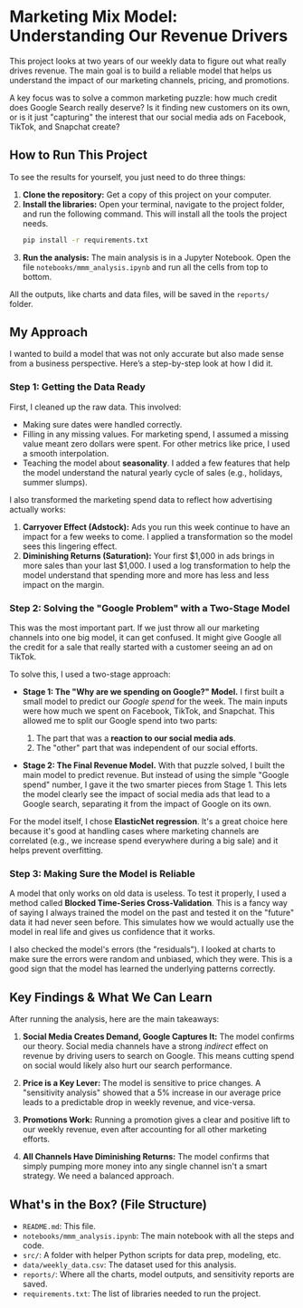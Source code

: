 # Marketing Mix Model: Understanding Our Revenue Drivers

This project looks at two years of our weekly data to figure out what really drives revenue. The main goal is to build a reliable model that helps us understand the impact of our marketing channels, pricing, and promotions.

A key focus was to solve a common marketing puzzle: how much credit does Google Search really deserve? Is it finding new customers on its own, or is it just "capturing" the interest that our social media ads on Facebook, TikTok, and Snapchat create?

## How to Run This Project

To see the results for yourself, you just need to do three things:

1.  **Clone the repository:** Get a copy of this project on your computer.
2.  **Install the libraries:** Open your terminal, navigate to the project folder, and run the following command. This will install all the tools the project needs.
    ```bash
    pip install -r requirements.txt
    ```
3.  **Run the analysis:** The main analysis is in a Jupyter Notebook. Open the file `notebooks/mmm_analysis.ipynb` and run all the cells from top to bottom.

All the outputs, like charts and data files, will be saved in the `reports/` folder.

## My Approach

I wanted to build a model that was not only accurate but also made sense from a business perspective. Here’s a step-by-step look at how I did it.

### Step 1: Getting the Data Ready

First, I cleaned up the raw data. This involved:

- Making sure dates were handled correctly.
- Filling in any missing values. For marketing spend, I assumed a missing value meant zero dollars were spent. For other metrics like price, I used a smooth interpolation.
- Teaching the model about **seasonality**. I added a few features that help the model understand the natural yearly cycle of sales (e.g., holidays, summer slumps).

I also transformed the marketing spend data to reflect how advertising actually works:

1.  **Carryover Effect (Adstock):** Ads you run this week continue to have an impact for a few weeks to come. I applied a transformation so the model sees this lingering effect.
2.  **Diminishing Returns (Saturation):** Your first $1,000 in ads brings in more sales than your last $1,000. I used a log transformation to help the model understand that spending more and more has less and less impact on the margin.

### Step 2: Solving the "Google Problem" with a Two-Stage Model

This was the most important part. If we just throw all our marketing channels into one big model, it can get confused. It might give Google all the credit for a sale that really started with a customer seeing an ad on TikTok.

To solve this, I used a two-stage approach:

- **Stage 1: The "Why are we spending on Google?" Model.** I first built a small model to predict our _Google spend_ for the week. The main inputs were how much we spent on Facebook, TikTok, and Snapchat. This allowed me to split our Google spend into two parts:

  1.  The part that was a **reaction to our social media ads**.
  2.  The "other" part that was independent of our social efforts.

- **Stage 2: The Final Revenue Model.** With that puzzle solved, I built the main model to predict revenue. But instead of using the simple "Google spend" number, I gave it the two smarter pieces from Stage 1. This lets the model clearly see the impact of social media ads that lead to a Google search, separating it from the impact of Google on its own.

For the model itself, I chose **ElasticNet regression**. It's a great choice here because it's good at handling cases where marketing channels are correlated (e.g., we increase spend everywhere during a big sale) and it helps prevent overfitting.

### Step 3: Making Sure the Model is Reliable

A model that only works on old data is useless. To test it properly, I used a method called **Blocked Time-Series Cross-Validation**. This is a fancy way of saying I always trained the model on the past and tested it on the "future" data it had never seen before. This simulates how we would actually use the model in real life and gives us confidence that it works.

I also checked the model's errors (the "residuals"). I looked at charts to make sure the errors were random and unbiased, which they were. This is a good sign that the model has learned the underlying patterns correctly.

## Key Findings & What We Can Learn

After running the analysis, here are the main takeaways:

1.  **Social Media Creates Demand, Google Captures It:** The model confirms our theory. Social media channels have a strong _indirect_ effect on revenue by driving users to search on Google. This means cutting spend on social would likely also hurt our search performance.

2.  **Price is a Key Lever:** The model is sensitive to price changes. A "sensitivity analysis" showed that a 5% increase in our average price leads to a predictable drop in weekly revenue, and vice-versa.

3.  **Promotions Work:** Running a promotion gives a clear and positive lift to our weekly revenue, even after accounting for all other marketing efforts.

4.  **All Channels Have Diminishing Returns:** The model confirms that simply pumping more money into any single channel isn't a smart strategy. We need a balanced approach.

## What's in the Box? (File Structure)

- `README.md`: This file.
- `notebooks/mmm_analysis.ipynb`: The main notebook with all the steps and code.
- `src/`: A folder with helper Python scripts for data prep, modeling, etc.
- `data/weekly_data.csv`: The dataset used for this analysis.
- `reports/`: Where all the charts, model outputs, and sensitivity reports are saved.
- `requirements.txt`: The list of libraries needed to run the project.
